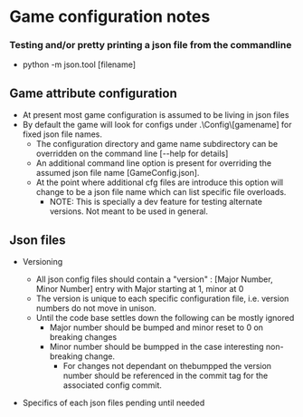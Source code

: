 
# Game configuration notes

### Testing and/or pretty printing a json file from the commandline
* python -m json.tool [filename]

## Game attribute configuration
* At present most game configuration is assumed to be living in json files
* By default the game will look for configs under .\Config\\[gamename] for fixed json file names.
  * The configuration directory and game name subdirectory can be overridden on the command line [--help for details]
  * An additional command line option is present for overriding the assumed json file name [GameConfig.json].
  * At the point where additional cfg files are introduce this option will change to be a json file name which can list specific file overloads. 
    * NOTE: This is specially a dev feature for testing alternate versions. Not meant to be used in general.

## Json files
* Versioning
  * All json config files should contain a "version" : [Major Number, Minor Number] entry with Major starting at 1, minor at 0
  * The version is unique to each specific configuration file, i.e. version numbers do not move in unison.
  * Until the code base settles down the following can be mostly ignored
    * Major number should be bumped and minor reset to 0 on breaking changes
    * Minor number should be bumpped in the case interesting non-breaking change. 
      * For changes not dependant on thebumpped the version number should be referenced in the commit tag for the associated config commit.

* Specifics of each json files pending until needed

